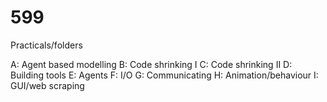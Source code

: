# 599

Practicals/folders

A: Agent based modelling
B: Code shrinking I
C: Code shrinking II
D: Building tools
E: Agents
F: I/O
G: Communicating
H: Animation/behaviour
I: GUI/web scraping